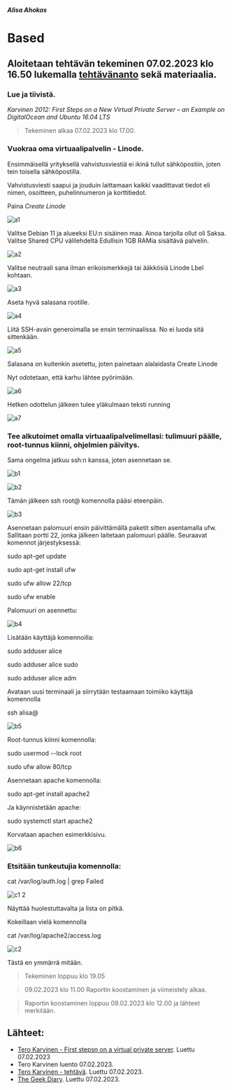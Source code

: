 ##### Alisa Ahokas

# Based													

## Aloitetaan tehtävän tekeminen 07.02.2023 klo 16.50 lukemalla [tehtävänanto](https://terokarvinen.com/2023/linux-palvelimet-2023-alkukevat/) sekä materiaalia.

### Lue ja tiivistä.

*Karvinen 2012: First Steps on a New Virtual Private Server – an Example on DigitalOcean and Ubuntu 16.04 LTS*


> Tekeminen alkaa 07.02.2023 klo 17.00.


### Vuokraa oma virtuaalipalvelin - Linode. 


Ensimmäisellä yrityksellä vahvistusviestiä ei ikinä tullut sähköpostiin, joten tein toisella sähköpostilla.

Vahvistusviesti saapui ja jouduin laittamaan kaikki vaadittavat tiedot eli nimen, osoitteen, puhelinnumeron ja korttitiedot.

Paina *Create Linode*


![a1](https://user-images.githubusercontent.com/112398757/217768417-db58ef36-4a34-437a-9af4-99243f863e50.JPG)



Valitse Debian 11 ja alueeksi EU:n sisäinen maa. Ainoa tarjolla ollut oli Saksa. Valitse Shared CPU välilehdeltä Edullisin 1GB RAMia sisältävä palvelin.


![a2](https://user-images.githubusercontent.com/112398757/217768593-f1ff388e-e004-4802-baa9-3adfce45a46a.JPG)



Valitse neutraali sana ilman erikoismerkkejä tai ääkkösiä Linode Lbel kohtaan.


![a3](https://user-images.githubusercontent.com/112398757/217768861-f8542581-92af-4bb4-b293-b776fb6fdd79.JPG)



Aseta hyvä salasana rootille.


![a4](https://user-images.githubusercontent.com/112398757/217768928-ec6cb154-c3d1-43c8-b55b-27aebe1e36c3.JPG)



Liitä SSH-avain generoimalla se ensin terminaalissa. No ei luoda sitä sittenkään.


![a5](https://user-images.githubusercontent.com/112398757/217768969-25eb7d02-6450-4c57-ad00-a7614399137a.JPG)



Salasana on kuitenkin asetettu, joten painetaan alalaidasta Create Linode

Nyt odotetaan, että karhu lähtee pyörimään.


![a6](https://user-images.githubusercontent.com/112398757/217769111-0245d15c-7132-4c39-829c-77fb0533f201.JPG)



Hetken odottelun jälkeen tulee yläkulmaan teksti running


![a7](https://user-images.githubusercontent.com/112398757/217769258-4ea9fadd-42d8-41f7-8137-b0f0607b27de.JPG)



### Tee alkutoimet omalla virtuaalipalvelimellasi: tulimuuri päälle, root-tunnus kiinni, ohjelmien päivitys.


Sama ongelma jatkuu ssh:n kanssa, joten asennetaan se.


![b1](https://user-images.githubusercontent.com/112398757/217769730-e78745ca-03d9-45bf-a092-cb74e98f5b80.JPG)


![b2](https://user-images.githubusercontent.com/112398757/217769805-2405b549-d137-44a8-a28c-faad14abd44a.JPG)



Tämän jälkeen ssh root@<ip> komennolla pääsi eteenpäin.

 
![b3](https://user-images.githubusercontent.com/112398757/217769882-ac27f2c3-aa8c-4fba-9c44-8000a81095f9.JPG)



Asennetaan palomuuri ensin päivittämällä paketit sitten asentamalla ufw. Sallitaan portti 22, jonka jälkeen laitetaan palomuuri päälle. Seuraavat komennot järjestyksessä:

  sudo apt-get update

  sudo apt-get install ufw

  sudo ufw allow 22/tcp

  sudo ufw enable

Palomuuri on asennettu:

 
![b4](https://user-images.githubusercontent.com/112398757/217770088-536dde1e-cf96-49b4-874b-3cd920d122b5.JPG)


Lisätään käyttäjä komennoilla:

  sudo adduser alice
 
  sudo adduser alice sudo

  sudo adduser alice adm

Avataan uusi terminaali ja siirrytään testaamaan toimiiko käyttäjä komennolla

  ssh alisa@<ip>
 

![b5](https://user-images.githubusercontent.com/112398757/217770672-7ff4830a-849c-4b9b-b821-e4da1e81ad56.JPG)

 

Root-tunnus kiinni komennolla:

  sudo usermod --lock root


sudo ufw allow 80/tcp

Asennetaan apache komennolla:

  sudo apt-get install apache2

Ja käynnistetään apache:

  sudo systemctl start apache2

Korvataan apachen esimerkkisivu.

 
![b6](https://user-images.githubusercontent.com/112398757/217770761-60855f14-707e-4856-9d14-d70e5eed20aa.JPG)



 ### Etsitään tunkeutujia komennolla:
 

  cat /var/log/auth.log | grep Failed

 
![c1 2](https://user-images.githubusercontent.com/112398757/217771151-f38e51b3-0362-4b23-bcaf-fdb462522a42.JPG)

 

Näyttää huolestuttavalta ja lista on pitkä.


Kokeillaan vielä komennolla

 cat /var/log/apache2/access.log

![c2](https://user-images.githubusercontent.com/112398757/217771223-ef9ddb00-aaf7-46ab-af00-42ef0530f1c5.JPG)


Tästä en ymmärrä mitään.

> Tekeminen loppuu klo 19.05



> 09.02.2023 klo 11.00 Raportin koostaminen ja viimeistely alkaa.

>Raportin koostaminen loppuu 09.02.2023 klo 12.00 ja lähteet merkitään.


## Lähteet:

- [Tero Karvinen - First stepsn on a virtual private server](https://terokarvinen.com/2017/first-steps-on-a-new-virtual-private-server-an-example-on-digitalocean/). Luettu 07.02.2023
- Tero Karvinen luento 07.02.2023.
- [Tero Karvinen - tehtävä](https://terokarvinen.com/2023/linux-palvelimet-2023-alkukevat/). Luettu 07.02.2023.
- [The Geek Diary](https://www.thegeekdiary.com/ssh-keygen-command-not-found/). Luettu 07.02.2023.
